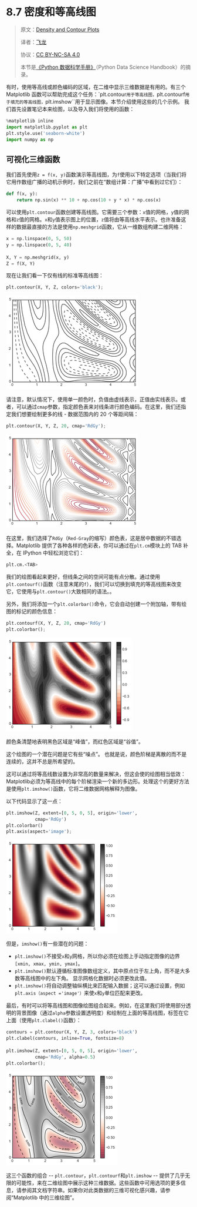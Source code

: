 # 8.7 密度和等高线图

> 原文：[Density and Contour Plots](https://nbviewer.jupyter.org/github/donnemartin/data-science-ipython-notebooks/blob/master/matplotlib/04.04-Density-and-Contour-Plots.ipynb)
> 
> 译者：[飞龙](https://github.com/wizardforcel)
> 
> 协议：[CC BY-NC-SA 4.0](http://creativecommons.org/licenses/by-nc-sa/4.0/)
> 
> 本节是[《Python 数据科学手册》](https://github.com/jakevdp/PythonDataScienceHandbook)（Python Data Science Handbook）的摘录。

有时，使用等高线或颜色编码的区域，在二维中显示三维数据是有用的。有三个 Matplotlib 函数可以帮助完成这个任务：`plt.contour``用于等高线图，``plt.contourf``用于填充的等高线图，``plt.imshow``用于显示图像。本节介绍使用这些的几个示例。 我们首先设置笔记本来绘图，以及导入我们将使用的函数：

```py
%matplotlib inline
import matplotlib.pyplot as plt
plt.style.use('seaborn-white')
import numpy as np
```

## 可视化三维函数

我们首先使用`z = f(x, y)`函数演示等高线图，为`f`使用以下特定选项（当我们将它用作数组广播的动机示例时，我们之前在“数组计算：广播”中看到过它们）：

```py
def f(x, y):
    return np.sin(x) ** 10 + np.cos(10 + y * x) * np.cos(x)
```

可以使用``plt.contour``函数创建等高线图。它需要三个参数：`x`值的网格，`y`值的网格和`z`值的网格。`x`和`y`值表示图上的位置，`z`值将由等高线水平表示。也许准备这样的数据最直接的方法是使用``np.meshgrid``函数，它从一维数组构建二维网格：

```py
x = np.linspace(0, 5, 50)
y = np.linspace(0, 5, 40)

X, Y = np.meshgrid(x, y)
Z = f(X, Y)
```

现在让我们看一下仅有线的标准等高线图：

```py
plt.contour(X, Y, Z, colors='black');
```

![png](../img/8-7-1.png)


请注意，默认情况下，使用单一颜色时，负值由虚线表示，正值由实线表示。或者，可以通过``cmap``参数，指定颜色表来对线条进行颜色编码。在这里，我们还指定我们想要绘制更多的线 - 数据范围内的 20 个等距间隔：

```py
plt.contour(X, Y, Z, 20, cmap='RdGy');
```

![png](../img/8-7-2.png)


在这里，我们选择了``RdGy``（`Red-Gray`的缩写）颜色表，这是居中数据的不错选择。Matplotlib 提供了各种各样的色彩表，你可以通过在``plt.cm``模块上的 TAB 补全，在 IPython 中轻松浏览它们：

```py
plt.cm.<TAB>
```

我们的绘图看起来更好，但线条之间的空间可能有点分散。通过使用``plt.contourf()``函数（注意末尾的``f``），我们可以切换到填充的等高线图来改变它，它使用与``plt.contour()``大致相同的语法。。

另外，我们将添加一个``plt.colorbar()``命令，它会自动创建一个附加轴，带有绘图的标记的颜色信息：


```py
plt.contourf(X, Y, Z, 20, cmap='RdGy')
plt.colorbar();
```

![png](../img/8-7-3.png)


颜色条清楚地表明黑色区域是“峰值”，而红色区域是“谷值”。

这个绘图的一个潜在问题是它有些“噪点”。 也就是说，颜色阶梯是离散的而不是连续的，这并不总是所希望的。

这可以通过将等高线数设置为非常高的数量来解决，但这会使的绘图相当低效：Matplotlib必须为等高线中的每个阶梯渲染一个新的多边形。处理这个的更好方法是使用``plt.imshow()``函数，它将二维数据网格解释为图像。

以下代码显示了这一点：

```py
plt.imshow(Z, extent=[0, 5, 0, 5], origin='lower',
           cmap='RdGy')
plt.colorbar()
plt.axis(aspect='image');
```

![png](../img/8-7-4.png)


但是，``imshow()``有一些潜在的问题：

-   ``plt.imshow()``不接受`x`和`y`网格，所以你必须在绘图上手动指定图像的边界`[xmin, xmax, ymin, ymax]`。
-   ``plt.imshow()``默认遵循标准图像数组定义，其中原点位于左上角，而不是大多数等高线图中的左下角。 显示网格化数据时必须更改此值。
-   ``plt.imshow()``将自动调整轴纵横比来匹配输入数据；这可以通过设置，例如``plt.axis（aspect ='image'）``来使`x`和`y`单位匹配来更改。
 
最后，有时可以将等高线图和图像绘图组合起来。例如，在这里我们将使用部分透明的背景图像（通过``alpha``参数设置透明度）和绘制在上面的等高线图，标签在它上面（使用``plt.clabel()``函数）：

```py
contours = plt.contour(X, Y, Z, 3, colors='black')
plt.clabel(contours, inline=True, fontsize=8)

plt.imshow(Z, extent=[0, 5, 0, 5], origin='lower',
           cmap='RdGy', alpha=0.5)
plt.colorbar();
```

![png](../img/8-7-5.png)


这三个函数的组合 -- ``plt.contour``，``plt.contourf``和``plt.imshow`` -- 提供了几乎无限的可能性，来在二维绘图中展示这种三维数据。这些函数中可用选项的更多信息，请参阅其文档字符串。如果你对此类数据的三维可视化感兴趣，请参阅“Matplotlib 中的三维绘图”。